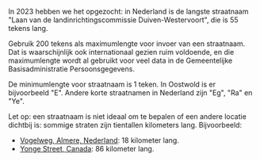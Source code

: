 <!-- @license CC0-1.0 -->
<!-- markdownlint-disable MD041 -->

In 2023 hebben we het opgezocht: in Nederland is de langste straatnaam "Laan van de landinrichtingscommissie Duiven-Westervoort", die is 55 tekens lang.

Gebruik 200 tekens als maximumlengte voor invoer van een straatnaam. Dat is waarschijnlijk ook internationaal gezien ruim voldoende, en die maximumlengte wordt al gebruikt voor veel data in de Gemeentelijke Basisadministratie Persoonsgegevens.

De minimumlengte voor straatnaam is 1 teken. In Oostwold is er bijvoorbeeld "E". Andere korte straatnamen in Nederland zijn "Eg", "Ra" en "Ye".

Let op: een straatnaam is niet ideaal om te bepalen of een andere locatie dichtbij is: sommige straten zijn tientallen kilometers lang. Bijvoorbeeld:

- [Vogelweg, Almere, Nederland](https://nl.wikipedia.org/wiki/Provinciale_weg_706): 18 kilometer lang.
- [Yonge Street, Canada](https://en.wikipedia.org/wiki/Yonge_Street): 86 kilometer lang.
